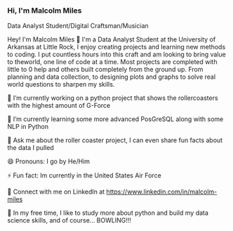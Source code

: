 ### Hi, I'm Malcolm Miles

Data Analyst Student/Digital Craftsman/Musician

Hey! I'm Malcolm Miles 👋
I'm a Data Analyst Student at the University of Arkansas at Little Rock, I enjoy creating projects and learning new methods to coding. I put countless hours into this craft and am looking to bring value to theworld, one line of code at a time. Most projects are completed with little to 0 help and others built completely from the ground up. From planning and data collection, to designing plots and graphs to solve real world questions to sharpen my skills.

🔭 I’m currently working on a python project that shows the rollercoasters with the highest amount of G-Force

🌱 I’m currently learning some more advanced PosGreSQL along with some NLP in Python

💬 Ask me about the roller coaster project, I can even share fun facts about the data I pulled

😄 Pronouns: I go by He/Him

⚡ Fun fact: Im currently in the United States Air Force

🤝 Connect with me on LinkedIn at https://www.linkedin.com/in/malcolm-miles

🎈 In my free time, I like to study more about python and build my data science skills, and of course... BOWLING!!!
#
